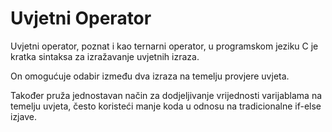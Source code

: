 # Uvjetni Operator

Uvjetni operator, poznat i kao ternarni operator, u programskom jeziku C je kratka sintaksa za izražavanje uvjetnih izraza.

On omogućuje odabir između dva izraza na temelju provjere uvjeta. 

Također pruža jednostavan način za dodjeljivanje vrijednosti varijablama na temelju uvjeta, često koristeći manje koda u odnosu na tradicionalne if-else izjave.

